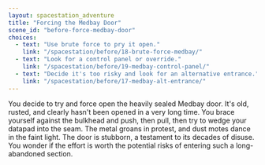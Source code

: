 ```yaml
---
layout: spacestation_adventure
title: "Forcing the Medbay Door"
scene_id: "before-force-medbay-door"
choices:
  - text: "Use brute force to pry it open."
    link: "/spacestation/before/18-brute-force-medbay/"
  - text: "Look for a control panel or override."
    link: "/spacestation/before/19-medbay-control-panel/"
  - text: "Decide it's too risky and look for an alternative entrance."
    link: "/spacestation/before/17-medbay-alt-entrance/"
---
```


You decide to try and force open the heavily sealed Medbay door. It's old, rusted, and clearly hasn't been opened in a very long time. You brace yourself against the bulkhead and push, then pull, then try to wedge your datapad into the seam. The metal groans in protest, and dust motes dance in the faint light. The door is stubborn, a testament to its decades of disuse. You wonder if the effort is worth the potential risks of entering such a long-abandoned section.
